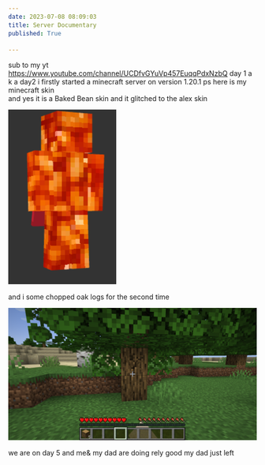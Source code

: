 ```yaml
---
date: 2023-07-08 08:09:03
title: Server Documentary
published: True

---
```

sub to my yt https://www.youtube.com/channel/UCDfvGYuVp457EuqqPdxNzbQ
day 1 a k a day2 i firstly started a minecraft server on version 1.20.1 ps here is my minecraft skin   
and yes it is a Baked Bean skin and it glitched to the alex skin

![Alt text](/idk.PNG)


and i some chopped oak logs for the second time

![Alt text](/2023-07-08_10.13.46.png)

we are on day 5 and me& my dad are doing rely good
my dad just left